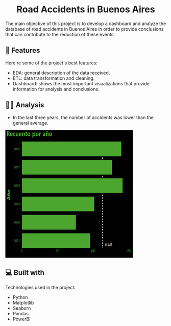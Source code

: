 <h1 align="center" id="title">Road Accidents in Buenos Aires</h1>

<p id="description">The main objective of this project is to develop a dashboard and analyze the database of road accidents in Buenos Aires in order to provide conclusions that can contribute to the reduction of these events.</p>

  
  
<h2>🧐 Features</h2>

Here're some of the project's best features:

*   EDA: general description of the data received.
*   ETL: data transformation and cleaning.
*   Dashboard: shows the most important visualizations that provide information for analysis and conclusions.

<h2>🕵️‍♂️ Analysis</h2>

- In the last three years, the number of accidents was lower than the general average.

<img src="https://raw.githubusercontent.com/JuanC105/PI_DA_Traffic_Accidents/master/assets/Year.png" alt="project-screenshot" width="400" height="400/">
  
<h2>💻 Built with</h2>

Technologies used in the project:

*   Python
*   Matplotlib
*   Seaborn
*   Pandas
*   PowerBI
